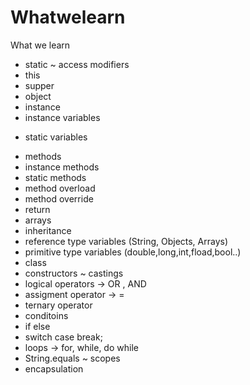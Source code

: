 # Whatwelearn
What we learn
+ static
~ access modifiers
+ this
+ supper
+ object
+ instance
+ instance variables
- static variables
+ methods
+ instance methods
+ static methods
+ method overload
+ method override
+ return
+ arrays
+ inheritance
+ reference type variables (String, Objects, Arrays)
+ primitive type variables (double,long,int,fload,bool..)
+ class
+ constructors
~ castings
+ logical operators  -> OR , AND 
+ assigment operator  -> = 
+ ternary operator 
+ conditoins
+ if else
+ switch case break;
+ loops -> for, while, do while
+ String.equals 
~ scopes
+ encapsulation
